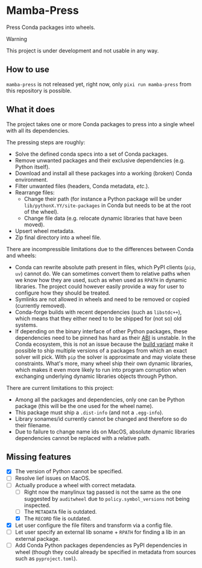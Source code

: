 # Mamba-Press
Press Conda packages into wheels.

> [!WARNING]
This project is under development and not usable in any way.

## How to use
``mamba-press`` is not released yet, right now, only ``pixi run mamba-press`` from
this repository is possible.

## What it does

The project takes one or more Conda packages to press into a single wheel with all its
dependencies.

The pressing steps are roughly:
- Solve the defined conda specs into a set of Conda packages.
- Remove unwanted packages and their exclusive dependencies (e.g. Python itself).
- Download and install all these packages into a working (broken) Conda environment.
- Filter unwanted files (headers, Conda metadata, _etc_.).
- Rearrange files:
  - Change their path (for instance a Python package will be under ``lib/pythonX.YY/site-packages``
    in Conda but needs to be at the root of the wheel).
  - Change file data (e.g. relocate dynamic libraries that have been moved).
- Upsert wheel metadata.
- Zip final directory into a wheel file.

There are incompressible limitations due to the differences between Conda and wheels:
- Conda can rewrite absolute path present in files, which PyPI clients (``pip``, ``uv``) cannot do.
  We can sometimes convert them to relative paths when we know how they are used, such as when used
  as ``RPATH`` in dynamic libraries. The project could however easily provide a way for user to
  configure how they should be treated.
- Symlinks are not allowed in wheels and need to be removed or copied (currently removed).
- Conda-forge builds with recent dependencies (such as ``libstdc++``), which means that they either
  need to to be shipped for (not so) old systems.
- If depending on the binary interface of other Python packages, these dependencies need to be
  pinned has hard as their [ABI](https://en.wikipedia.org/wiki/Application_binary_interface) is
  unstable.
  In the Conda ecosystem, this is not an issue because the
  [build variant](https://docs.conda.io/projects/conda-build/en/stable/resources/variants.html)
  make it possible to ship multiple versions of a packages from which an exact solver
  will pick.
  With ``pip`` the solver is approximate and may violate these constraints.
  What's more, many wheel ship their own dynamic libraries, which makes it even more likely to run
  into program corruption when exchanging underlying dynamic libraries objects through Python.

There are current limitations to this project:
- Among all the packages and dependencies, only one can be Python package (this will be the one used for the wheel name).
- This package must ship a ``.dist-info`` (and not a ``.egg-info``).
- Library sonames/id currently cannot be changed and therefore so do their filename.
- Due to failure to change name ids on MacOS, absolute dynamic libraries dependencies cannot be replaced with a relative path.

## Missing features
- [x] The version of Python cannot be specified.
- [ ] Resolve lief issues on MacOS.
- [ ] Actually produce a wheel with correct metadata.
  - [ ] Right now the manylinux tag passed is not the same as the one suggested by ``auditwheel``
    due to ``policy.symbol_versions`` not being inspected.
  - [ ] The ``METADATA`` file is outdated.
  - [x] The ``RECORD`` file is outdated.
- [x] Let user configure the file filters and transform via a config file.
- [ ] Let user specify an external lib soname + ``RPATH`` for finding a lib in an external package.
- [ ] Add Conda Python packages dependencies as PyPI dependencies in wheel (though they could
  already be specified in metadata from sources such as ``pyproject.toml``).
